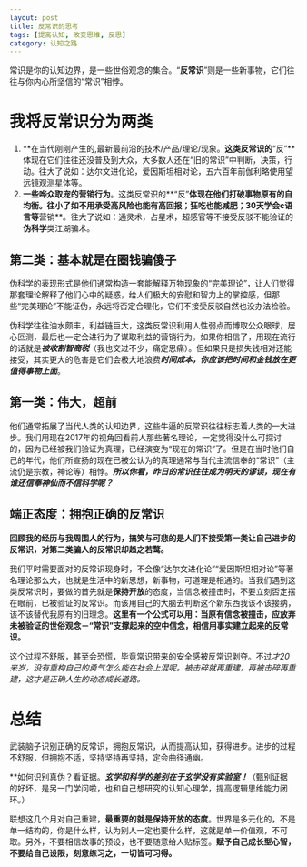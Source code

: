 ```yaml
---
layout: post
title: 反常识的思考
tags: [提高认知, 改变思维, 反思]
category: 认知之路
---
```


常识是你的认知边界，是一些世俗观念的集合。“**反常识**”则是一些新事物，它们往往与你内心所坚信的“常识”相悖。


# 我将反常识分为两类

1. **在当代刚刚产生的,最新最前沿的技术/产品/理论/现象。**这类反常识的**“反”**体现在它们往往还没普及到大众，大多数人还在“旧的常识”中判断，决策，行动。往大了说如：达尔文进化论，爱因斯坦相对论，五六百年前伽利略使用望远镜观测星体等。
2. **一些哗众取宠的营销行为**。这类反常识的**“反”**体现在他们打破事物原有的自均衡。往小了如不用承受高风险也能有高回报；狂吃也能减肥；30天学会c语言等**营销**。往大了说如：通灵术，占星术，超感官等不接受反驳不能验证的**伪科学**类江湖骗术。

## 第二类：基本就是在圈钱骗傻子

伪科学的表现形式是他们通常构造一套能解释万物现象的“完美理论”，让人们觉得那套理论解释了他们心中的疑惑，给人们极大的安慰和智力上的掌控感，但那些“完美理论”不能证伪，永远将否定合理化，它们不接受反驳自然也没办法检验。

伪科学往往油水颇丰，利益链巨大，这类反常识利用人性弱点而博取公众眼球，居心叵测，最后也一定会进行为了谋取利益的营销行为。如果你相信了，用现在流行的话就是***被收割智商税***（我也交过不少，痛定思痛）。但如果只是损失钱相对还能接受，其实更大的危害是它们会极大地浪费***时间成本，你应该把时间和金钱放在更值得事物上面***。

## 第一类：伟大，超前

他们通常拓展了当代人类的认知边界，这些牛逼的反常识往往标志着人类的一大进步。我们用现在2017年的视角回看前人那些著名理论，一定觉得没什么可探讨的，因为已经被我们验证为真理，已经演变为“现在的常识”了。但是在当时他们自己的年代，他们所宣扬的现在已被公认为的真理通常与当代主流信奉的“常识”（主流仍是宗教，神论等）相悖。***所以你看，昨日的常识往往成为明天的谬误，现在有谁还信奉神仙而不信科学呢？***


## 端正态度：拥抱正确的反常识

**回顾我的经历与我周围人的行为，搞笑与可悲的是人们不接受第一类让自己进步的反常识，对第二类骗人的反常识却趋之若鹜。**

我们平时需要面对的反常识现身时，不会像“达尔文进化论”“爱因斯坦相对论”等著名理论那么大，也就是生活中的新思想，新事物，可道理是相通的。当我们遇到这类反常识时，要做的首先就是**保持开放**的态度，当信念被撞击时，不要立刻否定摆在眼前，已被验证的反常识。而该用自己的大脑去判断这个新东西我该不该接纳，该不该替代我原有的旧理念。**这里有一个公式可以用：当原有信念被撞击，应放弃未被验证的世俗观念－“常识”支撑起来的空中信念，相信用事实建立起来的反常识。**

这个过程不舒服，甚至会恐慌，毕竟常识带来的安全感被反常识剥夺。不过*才20来岁，没有重构自己的勇气怎么能在社会上混呢。被击碎就再重建，再被击碎再重建，这才是正确人生的动态成长道路。*
# 总结

武装脑子识别正确的反常识，拥抱反常识，从而提高认知，获得进步。进步的过程不舒服，但拥抱不适，坚持坚持再坚持，定会曲径通幽。

**如何识别真伪？看证据。***玄学和科学的差别在于玄学没有实验室！***（甄别证据的好坏，是另一门学问啦，也和自己想研究的认知心理学，提高逻辑思维能力闭环。）

联想这几个月对自己重建，**最重要的就是保持开放的态度**。世界是多元化的，不是单一结构的，你是什么样，认为别人一定也要什么样，这就是单一价值观，不可取。另外，不要相信故事的预设，也不要随意给人贴标签。**赋予自己成长型心智，不要给自己设限，刻意练习之，一切皆可习得。**